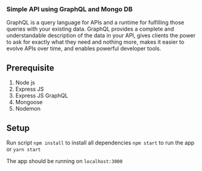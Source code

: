 ### Simple API using GraphQL and Mongo DB

GraphQL is a query language for APIs and a runtime for fulfilling those queries with your existing data. GraphQL provides a complete and understandable description of the data in your API, gives clients the power to ask for exactly what they need and nothing more, makes it easier to evolve APIs over time, and enables powerful developer tools.


## Prerequisite
1. Node js
2. Express JS
3. Express JS GraphQL
4. Mongoose
5. Nodemon

## Setup
Run script
`npm install` to install all dependencies
`npm start` to run the app or `yarn start` 

The app should be running on `localhost:3000`



